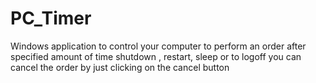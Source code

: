 # PC_Timer

Windows application to control your computer to perform an order 
after specified amount of time 
shutdown , restart, sleep or to logoff 
you can cancel the order by just clicking on the cancel button 
